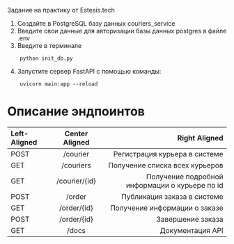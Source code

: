 Задание на практику от Estesis.tech

1. Создайте в PostgreSQL базу данных couriers_service
2. Введите свои данные для авторизации базы данных postgres в файле .env
3. Введите в терминале
```
    python init_db.py
```
4. Запустите сервер FastAPI с помощью команды:
```
    uvicorn main:app --reload
```


<h1>Описание эндпоинтов</h1>


| Left-Aligned  | Center Aligned    | Right Aligned                                   |
|:------------- |:-----------------:| -----------------------------------------------:|
| POST          | /courier          | Регистрация курьера в системе                   |
| GET           | /couriers         | Получение списка всех курьеров                  |
| GET           | /courier/{id}     | Получение подробной информации о курьере по id  |
| POST          | /order            | Публикация заказа в системе                     |
| GET           | /order/{id}       | Получение информации о заказе                   |
| POST          | /order/{id}       | Завершение заказа                               |
| GET           | /docs             | Документация API                                |


